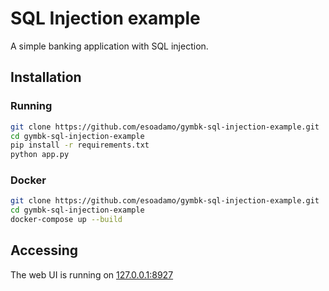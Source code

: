 # SQL Injection example

A simple banking application with SQL injection.

## Installation

### Running

```bash
git clone https://github.com/esoadamo/gymbk-sql-injection-example.git
cd gymbk-sql-injection-example
pip install -r requirements.txt
python app.py
```

### Docker

```bash
git clone https://github.com/esoadamo/gymbk-sql-injection-example.git
cd gymbk-sql-injection-example
docker-compose up --build
```

## Accessing

The web UI is running on [127.0.0.1:8927](http://127.0.0.1:8927)
